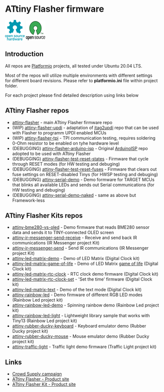 # ATtiny Flasher firmware

![Open Source Hardware](/doc/images/open-source-hardware-logo.png)
![Open Source Software](/doc/images/open-source-software-logo.png)

## Introduction

All repos are [Platformio](https://platformio.org/) projects, all tested under Ubuntu 20.04 LTS. 

Most of the repos will utilize multiple environments with different settings for different board revisions. Please refer to **platformio.ini** file within project folder.

For each project please find detailed description using links below

## ATtiny Flasher repos

- [attiny-flasher](/firmware/flasher/attiny-flasher) - main ATtiny Flasher firmware repo
- (WIP) [attiny-flasher-updi](/firmware/flasher/attiny-flasher-updi) - adaptation of [jtag2updi](https://github.com/ElTangas/jtag2updi) repo that can be used with Flasher to programm UPDI enabled MCUs
- (WIP) [attiny-flasher-tpi](/firmware/flasher/attiny-flasher-tpi) - TPI communication testing, requires soldering 0-Ohm resistor to be enabled on tyhe hardware level
- (DEBUGGING) [attiny-flasher-arduino-isp](/firmware/flasher/attiny-flasher-arduino-isp) - Original [ArduinoISP](https://www.arduino.cc/en/Tutorial/BuiltInExamples/ArduinoISP) repo adopted to be used with ATtiny Flasher
- (DEBUGGING) [attiny-flasher-test-reset-states](/firmware/flasher/attiny-flasher-test-reset-states) - Firmware that cycle through RESET modes (for HW testing and debuging)
- (DEBUGGING) [attiny-flasher-test-reset-fuses](/firmware/flasher/attiny-flasher-test-reset-fuses) - Firmware that clears out fuse settings on RESET-disabled Tinys (for HWSP testing and debuging)
- (DEBUGGING) [attiny-serial-demo](/firmware/flasher/attiny-serial-demo) - Demo formware for TARGET MCUs that blinks all available LEDs and sends out Serial communications (for HW testing and debuging) 
- (DEBUGGING) [attiny-serial-demo-naked](/firmware/flasher/attiny-serial-demo-naked) - same as above but Framework-less

## ATtiny Flasher Kits repos

- [attiny-bme280-vs-oled](/firmware/kits/attiny-bme280-vs-oled) - Demo firmware that reads BME280 sensor data and sends it to TINY-connected OLED screen
- [attiny-ir-messenger-send-receive](/firmware/kits/attiny-ir-messenger-send-receive) - Receive and send back IR communications (IR Messenger project Kit)
- [attiny-ir-messenger-send](/firmware/kits/attiny-ir-messenger-send) - Send IR communications (IR Messenger project Kit)
- [attiny-led-matrix-demo](/firmware/kits/attiny-led-matrix) - Demo of LED Matrix (Digital Clock kit)
- [attiny-led-matrix-game-of-life](/firmware/kits/attiny-led-matrix-game-of-life) - Demo of LED Matrix [game of life](https://en.wikipedia.org/wiki/Conway%27s_Game_of_Life) (Digital Clock kit)
- [attiny-led-matrix-rtc-clock](/firmware/kits/attiny-led-matrix-rtc-clock) - RTC clock demo firmware (Digital Clock kit)
- [attiny-led-matrix-rtc-clock-set](/firmware/kits/attiny-led-matrix-rtc-clock-set) - 'Set the time' firmware (Digital Clock kit)
- [attiny-led-matrix-text](/firmware/kits/attiny-led-matrix-text) - Demo of the text mode (Digital Clock kit)
- [attiny-rainbow-led](/firmware/kits/attiny-rainbow-led) - Demo firmware of different RGB LED modes (Rainbow Led project kit)
- [attiny-rainbow-led-demo](/firmware/kits/attiny-rainbow-led-demo) - Spinning rainbow demo (Rainbow Led project kit)
- [attiny-rainbow-led-light](/firmware/kits/attiny-rainbow-led-light) - Lightweight library sample that works with Tiny13 (Rainbow Led project kit)
- [attiny-rubber-ducky-keyboard](/firmware/kits/attiny-rubber-ducky-keyboard) - Keyboard emulator demo (Rubber Ducky project kit)
- [attiny-rubber-ducky-mouse](/firmware/kits/attiny-rubber-ducky-mouse) - Mouse emulator demo  (Rubber Ducky project kit)
- [attiny-traffic-light](/firmware/kits/attiny-traffic-light) - Traffic light demo firmware (Traffic Light project kit)

## Links

- [Crowd Supply campaign](https://www.crowdsupply.com/sonocotta/attiny-flasher)
- [ATtiny Flasher - Product site](https://sonocotta.com/attiny-flasher/)
- [ATtiny Flasher Kit - Product site](https://sonocotta.com/attiny-flasher-kit/)
